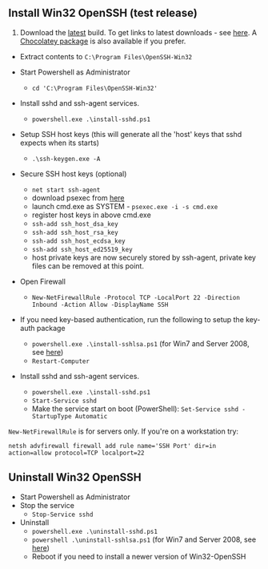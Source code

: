## Install Win32 OpenSSH (test release)

1. Download the [latest](https://github.com/PowerShell/Win32-OpenSSH/releases/latest/) build. To get links to latest downloads - see [here](https://github.com/PowerShell/Win32-OpenSSH/wiki/How-to-retrieve-links-to-latest-packages). A [Chocolatey package](https://github.com/PowerShell/Win32-OpenSSH/wiki/Win32-OpenSSH-Automated-Install-and-Upgrade-using-Chocolatey) is also available if you prefer. 
* Extract contents to `C:\Program Files\OpenSSH-Win32`
* Start Powershell as Administrator
     * `cd 'C:\Program Files\OpenSSH-Win32'`
* Install sshd and ssh-agent services. 
     * `powershell.exe .\install-sshd.ps1`
* Setup SSH host keys (this will generate all the 'host' keys that sshd expects when its starts)
     * `.\ssh-keygen.exe -A`
* Secure SSH host keys (optional)
     * `net start ssh-agent`
     * download psexec from [here](https://technet.microsoft.com/en-us/sysinternals/psexec.aspx)
     * launch cmd.exe as SYSTEM - `psexec.exe -i -s cmd.exe`
     * register host keys in above cmd.exe
     * `ssh-add ssh_host_dsa_key`
     * `ssh-add ssh_host_rsa_key`
     * `ssh-add ssh_host_ecdsa_key`
     * `ssh-add ssh_host_ed25519_key`
     * host private keys are now securely stored by ssh-agent, private key files can be removed at this point.
* Open Firewall
     * `New-NetFirewallRule -Protocol TCP -LocalPort 22 -Direction Inbound -Action Allow -DisplayName SSH`
* If you need key-based authentication, run the following to setup the key-auth package
          
    * `powershell.exe .\install-sshlsa.ps1` (for Win7 and Server 2008, see [here](https://github.com/PowerShell/Win32-OpenSSH/issues/189))
    * `Restart-Computer`
* Install sshd and ssh-agent services. 
     * `powershell.exe .\install-sshd.ps1`
     * `Start-Service sshd`
     * Make the service start on boot (PowerShell): `Set-Service sshd -StartupType Automatic`

`New-NetFirewallRule` is for servers only. If you're on a workstation try:

```
netsh advfirewall firewall add rule name='SSH Port' dir=in action=allow protocol=TCP localport=22
```

## Uninstall Win32 OpenSSH

* Start Powershell as Administrator
* Stop the service
     * `Stop-Service sshd`
* Uninstall
     * `powershell.exe .\uninstall-sshd.ps1`
     * `powershell .\uninstall-sshlsa.ps1` (for Win7 and Server 2008, see [here](https://github.com/PowerShell/Win32-OpenSSH/issues/189))
     * Reboot if you need to install a newer version of Win32-OpenSSH
